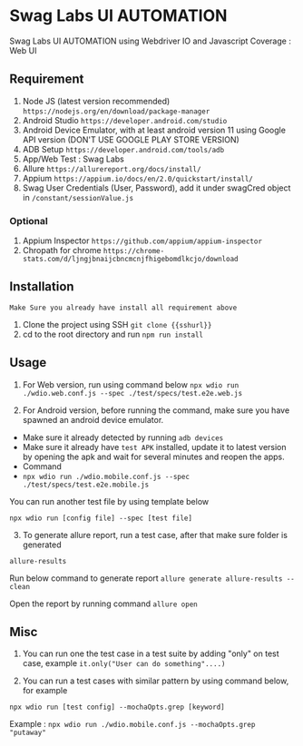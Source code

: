 # Swag Labs UI AUTOMATION

Swag Labs UI AUTOMATION using Webdriver IO and Javascript
Coverage : Web UI

## Requirement
1. Node JS (latest version recommended)
```https://nodejs.org/en/download/package-manager```
2. Android Studio
```https://developer.android.com/studio```
3. Android Device Emulator, with at least android version 11 using Google API version (DON'T USE GOOGLE PLAY STORE VERSION)
4. ADB Setup
```https://developer.android.com/tools/adb```
5. App/Web Test : Swag Labs
6. Allure
```https://allurereport.org/docs/install/```
7. Appium
```https://appium.io/docs/en/2.0/quickstart/install/```
8. Swag User Credentials (User, Password), add it under swagCred object in
```/constant/sessionValue.js```

### Optional
1. Appium Inspector
```https://github.com/appium/appium-inspector```
2. Chropath for chrome
```https://chrome-stats.com/d/ljngjbnaijcbncmcnjfhigebomdlkcjo/download```

## Installation

``Make Sure you already have install all requirement above``

1. Clone the project using SSH
```git clone {{sshurl}}```
2. cd to the root directory and run 
```npm run install```

## Usage

1. For Web version, run using command below
```npx wdio run ./wdio.web.conf.js --spec ./test/specs/test.e2e.web.js```


2. For Android version, before running the command, make sure you have spawned an android device emulator.
- Make sure it already detected by running
```adb devices```
- Make sure it already have ```test APK``` installed, update it to latest version by opening the apk and wait for several minutes and reopen the apps.
- Command 
- ```npx wdio run ./wdio.mobile.conf.js --spec ./test/specs/test.e2e.mobile.js```

You can run another test file by using template below
```Template Syntax
npx wdio run [config file] --spec [test file]
```

3. To generate allure report, run a test case, after that make sure folder is generated
```
allure-results
```
Run below command to generate report
```allure generate allure-results --clean```

Open the report by running command
```allure open```


## Misc

1. You can run one the test case in a test suite by adding "only" on test case, example
```it.only("User can do something"....)```

2. You can run a test cases with similar pattern by using command below, for example
```Template Syntax
npx wdio run [test config] --mochaOpts.grep [keyword]
```
Example :
```npx wdio run ./wdio.mobile.conf.js --mochaOpts.grep "putaway" ```
